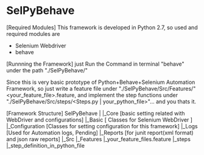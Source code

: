 # SelPyBehave

[Required Modules]
This framework is developed in Python 2.7, so used and required modules are
- Selenium Webdriver
- behave

[Runnning the Framework]
just Run the Command in terminal "behave" under the path "./SelPyBehave/"


Since this is very basic prototype of Python+Behave+Selenium Automation Framework, 
so just write a feature file under "./SelPyBehave/Src/Features/"<your_feature_file>.feature, 
and implement the step functions under "./SelPyBehave/Src/steps/<Steps.py | your_python_file>"...
and you thats it.

[Framework Structure]
  SelPyBehave
    |
    |_Core [basic setting related with WebDriver and configurations]
        |_Basic [ Classes for Selenium WebDriver ]
        |_Configuration [Classes for setting configuration for this framework]
    |_Logs [Used for Automation logs, Pending]
    |_Reports [for junit report(xml format) and json raw reports]
    |_Src
        |_Features
            |_your_feature_files.feature
        |_steps
            |_step_definition_in_python_file
